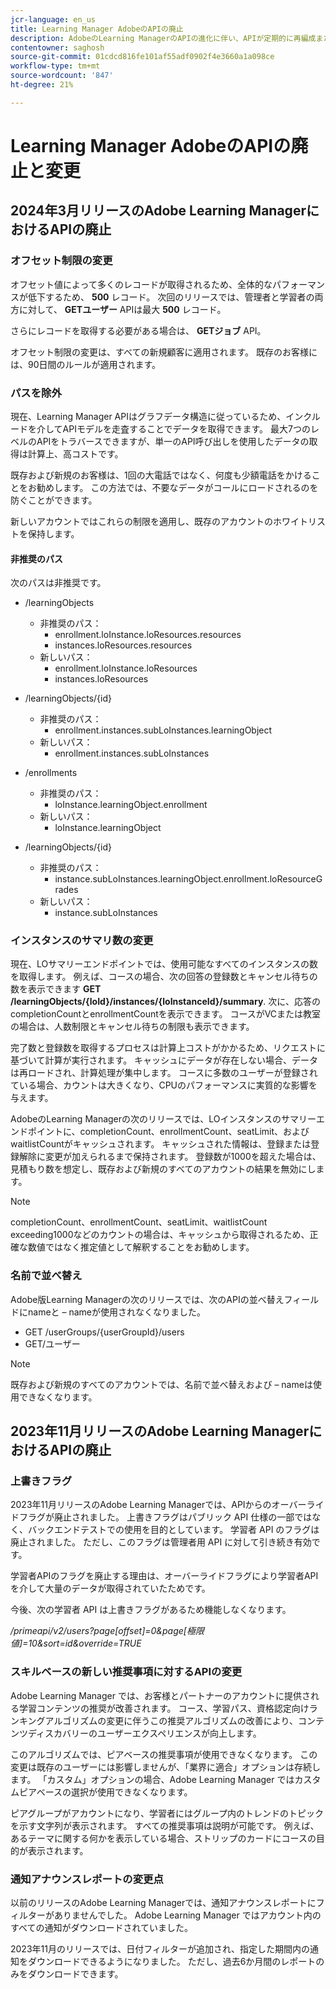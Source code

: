 ```yaml
---
jcr-language: en_us
title: Learning Manager AdobeのAPIの廃止
description: AdobeのLearning ManagerのAPIの進化に伴い、APIが定期的に再編成またはアップグレードされます。 APIが進化すると、古いAPIは廃止され、最終的に削除されます。 このページでは、非推奨のAPIバージョンから新しく安定したバージョンに移行する際に知っておく必要がある情報を記載しています。
contentowner: saghosh
source-git-commit: 01cdcd816fe101af55adf0902f4e3660a1a098ce
workflow-type: tm+mt
source-wordcount: '847'
ht-degree: 21%

---
```



# Learning Manager AdobeのAPIの廃止と変更

## 2024年3月リリースのAdobe Learning ManagerにおけるAPIの廃止

<!-- ### Changes in Rate Limits

With the next release of Adobe Learning Manager, we're restructuring API rate limits for new accounts. For existing accounts, only the Admin APIs will be rate-limited. After 90 days (about 3 months), we will restructure rate limits for all APIs, but existing accounts will be whitelisted according to current usage. Existing accounts need to revisit their learner API usage. 

For new accounts, if they want to increase the rate limits, they must contact the Customer Success team of ALM. 

#### Which APIs will be rate limited 

For new accounts, all Admin, Learner, and Search APIs will have rate limits and burst enforced.  

The API burst rate or burst limit refers to the maximum number of requests allowed to be made to an API in a short burst within a limited timeframe. 

The following table lists the rate and burst limits for the APIs.

<table>
    <tr>
        <th>API</th>
        <th>Number of requests-RPM</th>
        <th>Number of requests-Burst</th>
    </tr>
    <tr>
        <td>Admin</td>
        <td>5</td>
        <td>5</td>
    </tr>
    <tr>
        <td>Learner</td>
        <td>20</td>
        <td>5</td>
    </tr>
    <tr>
        <td>Search</td>
        <td>50</td>
        <td>5</td>
    </tr>
</table>
-->

### オフセット制限の変更

オフセット値によって多くのレコードが取得されるため、全体的なパフォーマンスが低下するため、 **500** レコード。 次回のリリースでは、管理者と学習者の両方に対して、 **GETユーザー** APIは最大 **500** レコード。

さらにレコードを取得する必要がある場合は、 **GETジョブ** API。

オフセット制限の変更は、すべての新規顧客に適用されます。 既存のお客様には、90日間のルールが適用されます。

### パスを除外

現在、Learning Manager APIはグラフデータ構造に従っているため、インクルードを介してAPIモデルを走査することでデータを取得できます。 最大7つのレベルのAPIをトラバースできますが、単一のAPI呼び出しを使用したデータの取得は計算上、高コストです。

既存および新規のお客様は、1回の大電話ではなく、何度も少額電話をかけることをお勧めします。 この方法では、不要なデータがコールにロードされるのを防ぐことができます。

新しいアカウントではこれらの制限を適用し、既存のアカウントのホワイトリストを保持します。

#### 非推奨のパス

次のパスは非推奨です。

* /learningObjects
   * 非推奨のパス：
      * enrollment.loInstance.loResources.resources
      * instances.loResources.resources
   * 新しいパス：
      * enrollment.loInstance.loResources
      * instances.loResources

* /learningObjects/{id}
   * 非推奨のパス：
      * enrollment.instances.subLoInstances.learningObject
   * 新しいパス：
      * enrollment.instances.subLoInstances

* /enrollments
   * 非推奨のパス：
      * loInstance.learningObject.enrollment
   * 新しいパス：
      * loInstance.learningObject

* /learningObjects/{id}
   * 非推奨のパス：
      * instance.subLoInstances.learningObject.enrollment.loResourceGrades
   * 新しいパス：
      * instance.subLoInstances

### インスタンスのサマリ数の変更

現在、LOサマリーエンドポイントでは、使用可能なすべてのインスタンスの数を取得します。 例えば、コースの場合、次の回答の登録数とキャンセル待ちの数を表示できます **GET /learningObjects/{loId}/instances/{loInstanceId}/summary**. 次に、応答のcompletionCountとenrollmentCountを表示できます。 コースがVCまたは教室の場合は、人数制限とキャンセル待ちの制限も表示できます。

完了数と登録数を取得するプロセスは計算上コストがかかるため、リクエストに基づいて計算が実行されます。 キャッシュにデータが存在しない場合、データは再ロードされ、計算処理が集中します。 コースに多数のユーザーが登録されている場合、カウントは大きくなり、CPUのパフォーマンスに実質的な影響を与えます。

AdobeのLearning Managerの次のリリースでは、LOインスタンスのサマリーエンドポイントに、completionCount、enrollmentCount、seatLimit、およびwaitlistCountがキャッシュされます。 キャッシュされた情報は、登録または登録解除に変更が加えられるまで保持されます。 登録数が1000を超えた場合は、見積もり数を想定し、既存および新規のすべてのアカウントの結果を無効にします。

>[!NOTE]
>
>completionCount、enrollmentCount、seatLimit、waitlistCount exceeding1000などのカウントの場合は、キャッシュから取得されるため、正確な数値ではなく推定値として解釈することをお勧めします。

### 名前で並べ替え

Adobe版Learning Managerの次のリリースでは、次のAPIの並べ替えフィールドにnameと – nameが使用されなくなりました。

* GET /userGroups/{userGroupId}/users
* GET/ユーザー

>[!NOTE]
>
>既存および新規のすべてのアカウントでは、名前で並べ替えおよび – nameは使用できなくなります。


## 2023年11月リリースのAdobe Learning ManagerにおけるAPIの廃止

### 上書きフラグ

2023年11月リリースのAdobe Learning Managerでは、APIからのオーバーライドフラグが廃止されました。 上書きフラグはパブリック API 仕様の一部ではなく、バックエンドテストでの使用を目的としています。 学習者 API のフラグは廃止されました。 ただし、このフラグは管理者用 API に対して引き続き有効です。

学習者APIのフラグを廃止する理由は、オーバーライドフラグにより学習者APIを介して大量のデータが取得されていたためです。

今後、次の学習者 API は上書きフラグがあるため機能しなくなります。

_/primeapi/v2/users?page[offset]=0&amp;page[極限値]=10&amp;sort=id&amp;override=TRUE_

### スキルベースの新しい推奨事項に対するAPIの変更

Adobe Learning Manager では、お客様とパートナーのアカウントに提供される学習コンテンツの推奨が改善されます。 コース、学習パス、資格認定向けランキングアルゴリズムの変更に伴うこの推奨アルゴリズムの改善により、コンテンツディスカバリーのユーザーエクスペリエンスが向上します。

このアルゴリズムでは、ピアベースの推奨事項が使用できなくなります。 この変更は既存のユーザーには影響しませんが、「業界に適合」オプションは存続します。 「カスタム」オプションの場合、Adobe Learning Manager ではカスタムピアベースの選択が使用できなくなります。

ピアグループがアカウントになり、学習者にはグループ内のトレンドのトピックを示す文字列が表示されます。 すべての推奨事項は説明が可能です。 例えば、あるテーマに関する何かを表示している場合、ストリップのカードにコースの目的が表示されます。

### 通知アナウンスレポートの変更点

以前のリリースのAdobe Learning Managerでは、通知アナウンスレポートにフィルターがありませんでした。 Adobe Learning Manager ではアカウント内のすべての通知がダウンロードされていました。

2023年11月のリリースでは、日付フィルターが追加され、指定した期間内の通知をダウンロードできるようになりました。  ただし、過去6か月間のレポートのみをダウンロードできます。